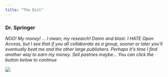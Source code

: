 ```yaml
---
title: "The Exit"
---
```


### Dr. Springer

_NOO! My money! … I mean; my research! Damn and blast. I HATE Open Access, but I see that if you all collaborate as a group, sooner or later you'll eventually beat me and the other large publishers. Perhaps it's time I find another way to earn my money. Sell pastries maybe… You can click the button below to continue_

[![](https://img.shields.io/website?label=Continue&style=for-the-badge&up_message=Go%21&url=https%3A%2F%2Fdanielroelfs.com)](https://norment.github.io/ecrm20_escaperoom/items/epilogue)
